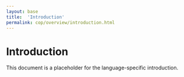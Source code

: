 ```yaml
---
layout: base
title:  'Introduction'
permalink: cop/overview/introduction.html
---
```


# Introduction

This document is a placeholder for the language-specific introduction.
